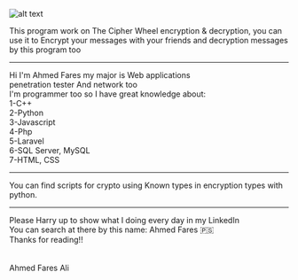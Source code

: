 ![alt text](https://github.com/Ahmed0x1/[reponame]/blob/[branch]/image.jpg?raw=true)

This program work on The Cipher Wheel encryption & decryption, you can use it to Encrypt your messages with your friends and decryption messages by this program too 

----------------------------------------------------------
Hi I'm Ahmed Fares my major is Web applications <br> penetration tester And network too <br>
I'm programmer too so I have great knowledge about: <br>
1-C++ <br>
2-Python <br>
3-Javascript <br>
4-Php <br>
5-Laravel <br>
6-SQL Server, MySQL <br>
7-HTML, CSS <br>
__________________________________________________________
You can find scripts for crypto using Known types in encryption types with python.

__________________________________________________________
Please Harry up to show what I doing every day in my LinkedIn <br>
You can search at there by this name: Ahmed Fares 🇵🇸
<br>
Thanks for reading!! 
<br>
<br>
<br>
Ahmed Fares Ali